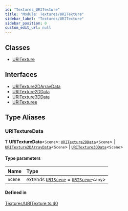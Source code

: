 ```yaml
---
id: "Textures_URITexture"
title: "Module: Textures/URITexture"
sidebar_label: "Textures/URITexture"
sidebar_position: 0
custom_edit_url: null
---
```


## Classes

- [URITexture](../classes/Textures_URITexture.URITexture.md)

## Interfaces

- [URITexture2DArrayData](../interfaces/Textures_URITexture.URITexture2DArrayData.md)
- [URITexture2DData](../interfaces/Textures_URITexture.URITexture2DData.md)
- [URITexture3DData](../interfaces/Textures_URITexture.URITexture3DData.md)
- [URITexturee](../interfaces/Textures_URITexture.URITexturee.md)

## Type Aliases

### URITextureData

Ƭ **URITextureData**\<`Scene`\>: [`URITexture2DData`](../interfaces/Textures_URITexture.URITexture2DData.md)\<`Scene`\> \| [`URITexture2DArrayData`](../interfaces/Textures_URITexture.URITexture2DArrayData.md)\<`Scene`\> \| [`URITexture3DData`](../interfaces/Textures_URITexture.URITexture3DData.md)\<`Scene`\>

#### Type parameters

| Name | Type |
| :------ | :------ |
| `Scene` | extends [`URIScene`](../classes/Scenes_URIScene.URIScene.md) = [`URIScene`](../classes/Scenes_URIScene.URIScene.md)\<`any`\> |

#### Defined in

[Textures/URITexture.ts:40](https://github.com/lucasdamianjohnson/DivineVoxelEngine/blob/596fa7391478620ed460dfb4856ff0a763b91c49/divinestar/uri/src/Textures/URITexture.ts#L40)
